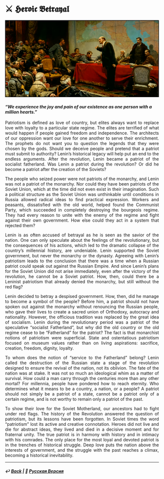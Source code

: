 # ⚔️ 𝕳𝖊𝖗𝖔𝖎𝖈 𝕭𝖊𝖙𝖗𝖆𝖞𝖆𝖑

![Heroic Betrayal](image.png)

#### <i>“We experience the joy and pain of our existence as one person with a million hearts.”</i>

<p align="justify">Patriotism is defined as love of country, but elites always want to replace love with loyalty to a particular state regime. The elites are terrified of what would happen if people gained freedom and independence. The architects of our oppression want our love for one another to serve their enrichment. The prophets do not want you to question the legends that they were chosen by the gods. Should we deceive people and pretend that a patriot must submit to authority? Lenin’s historical legacy will help put an end to the endless arguments. After the revolution, Lenin became a patriot of the socialist fatherland. Was Lenin a patriot during the revolution? Or did he become a patriot after the creation of the Soviets?</p>

<p align="justify">The people who seized power were not patriots of the monarchy, and Lenin was not a patriot of the monarchy. Nor could they have been patriots of the Soviet Union, which at the time did not even exist in their imagination. Such a political structure as the Soviet Union was unthinkable until conditions in Russia allowed radical ideas to find practical expression. Workers and peasants, dissatisfied with the old world, helped found the Communist Party, which succeeded in completely destroying the bourgeois regime. They had every reason to unite with the enemy of the regime and fight against their own government. How else could they act in a system that rejected them?</p>

<p align="justify">Lenin is as often accused of betrayal as he is seen as the savior of the nation. One can only speculate about the feelings of the revolutionary, but the consequences of his actions, which led to the dramatic collapse of the country’s millennial history, are undeniable. Lenin supported the Soviet government, but never the monarchy or the dynasty. Agreeing with Lenin’s patriotism leads to the conclusion that there was a time when a Russian patriot could speak out against the Russian Empire. And since Lenin’s plans for the Soviet Union did not arise immediately, even after the victory of the revolution, he cannot be a Soviet patriot. How, then, could there be a Leninist patriotism that already denied the monarchy, but still without the red flag?</p>

<p align="justify">Lenin decided to betray a despised government. How, then, did he manage to become a symbol of the people? Before him, a patriot should not have spoken out against the monarchy without renouncing the Russian people, who gave their lives to create a sacred union of Orthodoxy, autocracy and nationality. However, the officious tradition was replaced by the great idea of socialism. Lenin during the revolutionary period was a patriot of the speculative “socialist Fatherland”, but why did the old country or the old regime cease to be “Fatherland” for the patriot? The fact is that monarchist notions of patriotism were superficial. State and ostentatious patriotism focused on museum values rather than on living aspirations: sacrifice, creation, freedom, dignity, loyalty.</p>

<p align="justify">To whom does the notion of “service to the Fatherland” belong? Lenin called the destruction of the Russian state a stage of the revolution designed to ensure the revival of the nation, not its oblivion. The fate of the nation was at stake. It was not so much an ideological whim as a matter of survival. How could a man carry through the centuries more than any other mortal? For millennia, people have pondered how to reach eternity. Who determines what it means to be a country, a nation, or a people? A patriot should not simply be a patriot of a state, cannot be a patriot only of a certain regime, and is not worthy to remain only a patriot of the past.</p>

<p align="justify">To show their love for the Soviet Motherland, our ancestors had to fight under red flags. The history of the Revolution answered the question of patriotism, but its lessons have been forgotten. In Soviet times the word “patriotism” lost its active and creative connotation. Heroes did not live and die for abstract ideas, they lived and died in a decisive moment and for fraternal unity. The true patriot is in harmony with history and in intimacy with his comrades. The only place for the most loyal and devoted patriot is in the trenches of historical struggle. Deep love puts the nation above the interests of government, and the struggle with the past reaches a climax, becoming a historical inevitability.</p>

***

##### ↩️ [Back](https://rozephyros.github.io/index-2.html) | 🌻 [Русская Версия](russian.md)
